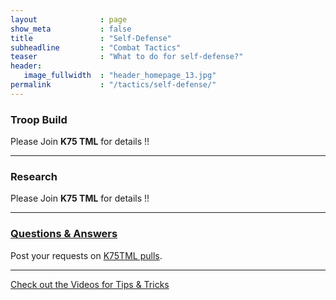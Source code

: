 ```yaml
---
layout              : page
show_meta           : false
title               : "Self-Defense"
subheadline         : "Combat Tactics"
teaser              : "What to do for self-defense?"
header:
   image_fullwidth  : "header_homepage_13.jpg"
permalink           : "/tactics/self-defense/"
---
```

### Troop Build
Please Join **K75 TML** for details !!

---
### Research 
Please Join **K75 TML** for details !!

---
### [Questions & Answers](https://rkuo2023.github.io/k55o4a/design/mediaelement_js/)
Post your requests on [K75TML pulls](https://github.com/rkuo2023/K75TML/pulls).<br>

---
<a class="radius button small" href="{{ site.url }}{{ site.baseurl }}/design/mediaelement_js/">Check out the Videos for Tips & Tricks</a>
